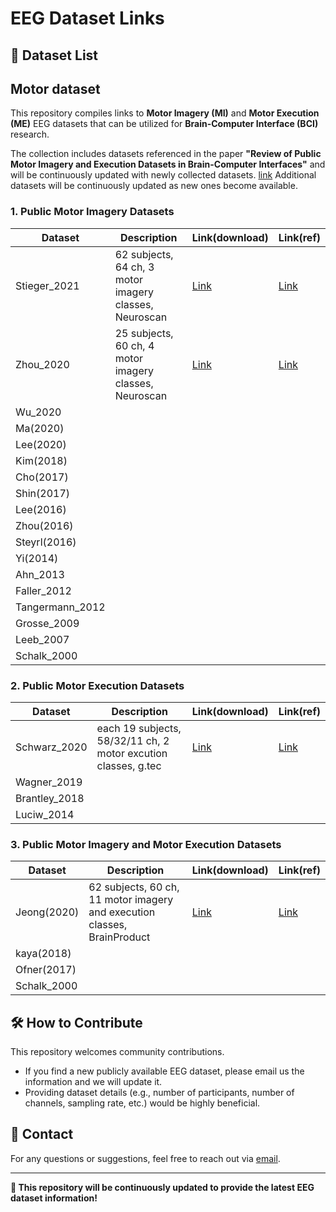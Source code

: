 # EEG Dataset Links

## 📂 Dataset List

## **Motor dataset**
This repository compiles links to **Motor Imagery (MI)** and **Motor Execution (ME)** EEG datasets that can be utilized for **Brain-Computer Interface (BCI)** research.

The collection includes datasets referenced in the paper **"Review of Public Motor Imagery and Execution Datasets in Brain-Computer Interfaces"** and will be continuously updated with newly collected datasets.
[link](https://doi.org/10.3389/fnhum.2023.1134869)
Additional datasets will be continuously updated as new ones become available.

### 1. Public Motor Imagery Datasets

| Dataset | Description | Link(download) | Link(ref) |
|----------|------|------|------|
| Stieger_2021 | 62 subjects, 64 ch, 3 motor imagery classes, Neuroscan |[Link](https://doi.org/10.1038/s41597-021-00883-1) | [Link](https://doi.org/10.1038/s41597-021-00883-1)
| Zhou_2020 | 25 subjects, 60 ch, 4 motor imagery classes, Neuroscan | [Link](https://dx.doi.org/10.21227/f1c7-7x89) | [Link](https://dx.doi.org/10.21227/f1c7-7x89)
| Wu_2020 |  |  |  |
| Ma(2020) |  |  |  |
| Lee(2020) |   |  |  |
| Kim(2018) |   |  |  |
| Cho(2017) |   |  |  |
| Shin(2017) |  |  |  |
| Lee(2016) |  |  |  |
| Zhou(2016) |  |  |  |
| Steyrl(2016) |  |  |  |
| Yi(2014) |  |  |  |
| Ahn_2013 |  |  |  |
| Faller_2012 |  |  |  |
| Tangermann_2012 |  |  |  |
| Grosse_2009 |  |  |  |
| Leeb_2007 |  |  |  |
| Schalk_2000 |  |  |  |


### 2. Public Motor Execution Datasets
| Dataset | Description | Link(download) | Link(ref) |
|----------|------|------|------|
| Schwarz_2020 | each 19 subjects, 58/32/11 ch, 2 motor excution classes, g.tec | [Link](http://bnci-horizon-2020.eu/database/data-sets)| [Link](https://doi.org/10.3389/fnins.2020.00849)
| Wagner_2019 |  |  |  |
| Brantley_2018 |  |  |  |
| Luciw_2014 |  |  |  |


### 3. Public Motor Imagery and Motor Execution Datasets

| Dataset | Description | Link(download) | Link(ref) |
|----------|------|------|------|
| Jeong(2020) | 62 subjects, 60 ch, 11 motor imagery and execution classes, BrainProduct | [Link](https://doi.org/10.5524/100788)| [Link](https://doi.org/10.1093/gigascience/giaa098)
| kaya(2018) |  |  |  |
| Ofner(2017) |  |  |  |
| Schalk_2000 |  |  |  |


## 🛠 How to Contribute
This repository welcomes community contributions.
- If you find a new publicly available EEG dataset, please email us the information and we will update it.
- Providing dataset details (e.g., number of participants, number of channels, sampling rate, etc.) would be highly beneficial.

## 📧 Contact
For any questions or suggestions, feel free to reach out via [email](mailto:danigwon@gmail.com).

---
**🚀 This repository will be continuously updated to provide the latest EEG dataset information!**
